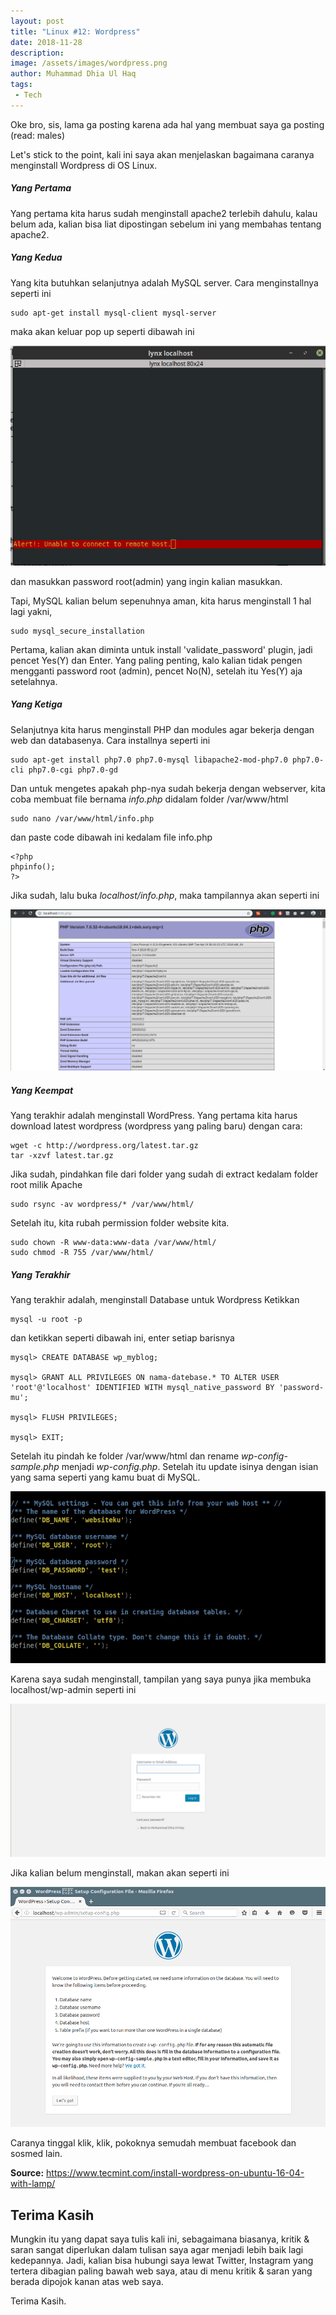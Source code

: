 ```yaml
---
layout: post
title: "Linux #12: Wordpress"
date: 2018-11-28
description:  
image: /assets/images/wordpress.png
author: Muhammad Dhia Ul Haq
tags:
 - Tech
---
```

Oke bro, sis, lama ga posting karena ada hal yang membuat saya ga posting (read: males)

Let's stick to the point, kali ini saya akan menjelaskan bagaimana caranya menginstall Wordpress di OS Linux.

##### Yang Pertama

Yang pertama kita harus sudah menginstall apache2 terlebih dahulu, kalau belum ada, kalian bisa liat dipostingan sebelum ini yang membahas tentang apache2.

##### Yang Kedua

Yang kita butuhkan selanjutnya adalah MySQL server. Cara menginstallnya seperti ini

```console
sudo apt-get install mysql-client mysql-server
```
maka akan keluar pop up seperti dibawah ini

![Placeholder](/assets/images/apache1.png)

dan masukkan password root(admin) yang ingin kalian masukkan.

Tapi, MySQL kalian belum sepenuhnya aman, kita harus menginstall 1 hal lagi yakni,

```console
sudo mysql_secure_installation 
```
Pertama, kalian akan diminta untuk install 'validate_password' plugin, jadi pencet Yes(Y) dan Enter. Yang paling penting, kalo kalian tidak pengen mengganti password root (admin), pencet No(N), setelah itu Yes(Y) aja setelahnya.

##### Yang Ketiga

Selanjutnya kita harus menginstall PHP dan modules agar bekerja dengan web dan databasenya. Cara installnya seperti ini

```console
sudo apt-get install php7.0 php7.0-mysql libapache2-mod-php7.0 php7.0-cli php7.0-cgi php7.0-gd  
```

Dan untuk mengetes apakah php-nya sudah bekerja dengan webserver, kita coba membuat file bernama *info.php* didalam folder /var/www/html

```console
sudo nano /var/www/html/info.php
```
dan paste code dibawah ini kedalam file info.php

```console
<?php 
phpinfo();
?>
```

Jika sudah, lalu buka *localhost/info.php*, maka tampilannya akan seperti ini

![Placeholder](/assets/images/php.png)

##### Yang Keempat

Yang terakhir adalah menginstall WordPress. Yang pertama kita harus download latest wordpress (wordpress yang paling baru) dengan cara:

```console
wget -c http://wordpress.org/latest.tar.gz
tar -xzvf latest.tar.gz
```
Jika sudah, pindahkan file dari folder yang sudah di extract kedalam folder root milik Apache

```console
sudo rsync -av wordpress/* /var/www/html/
```
Setelah itu, kita rubah permission folder website kita.

```console
sudo chown -R www-data:www-data /var/www/html/
sudo chmod -R 755 /var/www/html/
```

##### Yang Terakhir

Yang terakhir adalah, menginstall Database untuk Wordpress
Ketikkan 

```console
mysql -u root -p 
```
dan ketikkan seperti dibawah ini, enter setiap barisnya

```console
mysql> CREATE DATABASE wp_myblog;

mysql> GRANT ALL PRIVILEGES ON nama-datebase.* TO ALTER USER 'root'@'localhost' IDENTIFIED WITH mysql_native_password BY 'password-mu';

mysql> FLUSH PRIVILEGES;

mysql> EXIT;
```
Setelah itu pindah ke folder /var/www/html dan rename *wp-config-sample.php* menjadi *wp-config.php*. Setelah itu update isinya dengan isian yang sama seperti yang kamu buat di MySQL.

![Placeholder](/assets/images/wordpress1.png)

Karena saya sudah menginstall, tampilan yang saya punya jika membuka localhost/wp-admin seperti ini

![Placeholder](/assets/images/wordpress2.png)

Jika kalian belum menginstall, makan akan seperti ini

![Placeholder](/assets/images/wordpress3.png)

Caranya tinggal klik, klik, pokoknya semudah membuat facebook dan sosmed lain.

**Source:** https://www.tecmint.com/install-wordpress-on-ubuntu-16-04-with-lamp/

## Terima Kasih
Mungkin itu yang dapat saya tulis kali ini, sebagaimana biasanya, kritik & saran sangat diperlukan dalam tulisan saya agar menjadi lebih baik lagi kedepannya. Jadi, kalian bisa hubungi saya lewat Twitter, Instagram yang tertera dibagian paling bawah web saya, atau di menu kritik & saran yang berada dipojok kanan atas web saya. 

Terima Kasih. 
